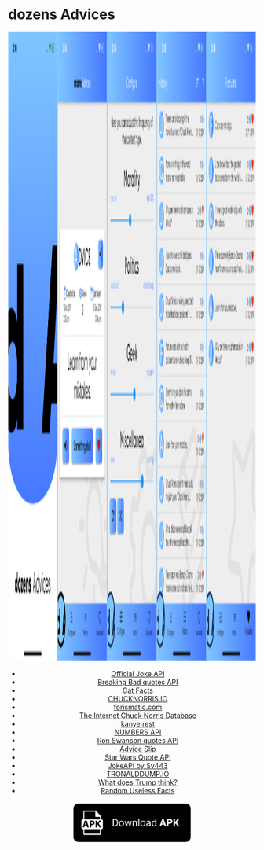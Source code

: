 # dozens Advices

<div align="center">
<img src="preview.png" height="1280" alt="Download .apk file"><br>

* [Official Joke API](https://github.com/15Dkatz/official_joke_api)
* [Breaking Bad quotes API](https://github.com/shevabam/breaking-bad-quotes)
* [Cat Facts](https://github.com/alexwohlbruck/cat-facts)
* [CHUCKNORRIS.IO](https://github.com/chucknorris-io/chuck-api)
* [forismatic.com](http://forismatic.com)
* [The Internet Chuck Norris Database](http://www.icndb.com)
* [kanye.rest](https://github.com/ajzbc/kanye.rest)
* [NUMBERS API](http://numbersapi.com)
* [Ron Swanson quotes API](https://github.com/jamesseanwright/ron-swanson-quotes)
* [Advice Slip](https://adviceslip.com)
* [Star Wars Quote API](http://swquotes.digitaljedi.dk/home)
* [JokeAPI by Sv443](https://github.com/Sv443/JokeAPI)
* [TRONALDDUMP.IO](https://github.com/tronalddump-io/tronald-app)
* [What does Trump think?](https://whatdoestrumpthink.com)
* [Random Useless Facts](https://uselessfacts.jsph.pl)

<a href="https://github.com/ZephyrVentum/HoMM3-Soundboard/raw/master/dozens_advices/dozens-advices.apk">
<img src="download.png" alt="Download .apk file" width="250">
</a>
</div>